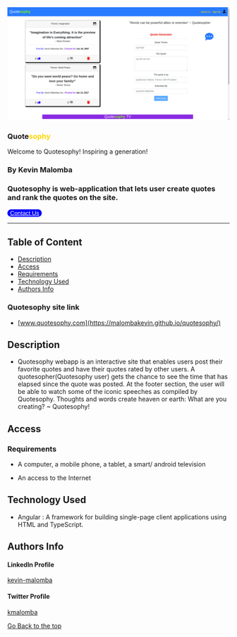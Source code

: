  <img src="src/Quotesophy.png">

### Quote<span style="color:gold">sophy<span>
Welcome to Quotesophy! Inspiring a generation!

### By Kevin Malomba  

### Quotesophy is web-application that lets user create quotes and rank the quotes on the site. 

 <button class="button" style="background-color:blue;border:1px blue; border-radius:31rem "> <a href="https://docs.google.com/forms/d/e/1FAIpQLScCdlMvG9T111jE5NeI1H8EthpzIctBJWrpM7wrU0jk_QjOmQ/viewform" style="color:white"> Contact Us </a> </button>
 <!-- <a href="https://docs.google.com/forms/d/e/1FAIpQLScCdlMvG9T111jE5NeI1H8EthpzIctBJWrpM7wrU0jk_QjOmQ/viewform" class="button"></a>
<input class="button" type="submit" value="Post comment (input)">
<button class="button" type="submit">Post comment (button)</button> -->

-------

## Table of Content

+ [Description](#description)
+ [Access](#Access)
+ [Requirements](#requirements)
+ [Technology Used](#Technology-Used)
+ [Authors Info](#Authors-Info)

### Quotesophy site link
+ [www.quotesophy.com](https://malombakevin.github.io/quotesophy/)


## Description
+ Quotesophy webapp is an interactive site that enables users post their favorite quotes and have their quotes rated by other users. A quotesopher(Quotesophy user) gets the chance to see the time that has elapsed since the quote was posted. At the footer section, the user will be able to watch some of the iconic speeches as compiled by Quotesophy. Thoughts and words create heaven or earth: What are you creating? ~ Quotesophy!

## Access

### Requirements

* A computer, a mobile phone, a tablet, a smart/ android television

* An access to the Internet



## Technology Used
* Angular : A framework for building single-page client applications using HTML and TypeScript.

## Authors Info 

#### LinkedIn Profile 
[kevin-malomba](https://ke.linkedin.com/in/kevin-malomba-44ba731a3?trk=people-guest_people_search-card)

#### Twitter Profile
[kmalomba](https://twitter.com/kmalomba)

[Go Back to the top](#Quotesophy)



